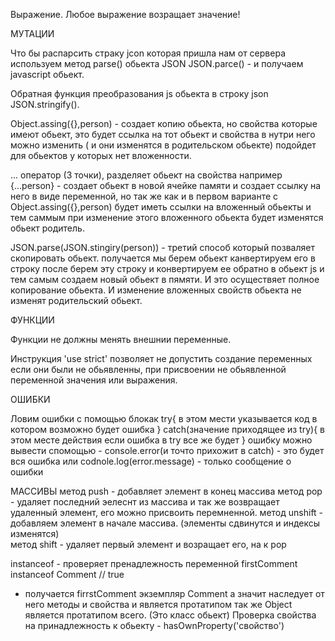 Выражение. Любое выражение возращает значение!


МУТАЦИИ

Что бы распарсить страку jcon которая пришла нам от сервера используем метод parse() обьекта JSON
JSON.parce() - и получаем javascript обьект.

Обратная функция преобразования js обьекта в строку json JSON.stringify().

Object.assing({},person) - создает копию обьекта, но свойства которые имеют обьект, это будет ссылка на тот обьект и свойства в нутри него можно изменить ( и они изменятся в родительском обьекте) 
подойдет для обьектов у которых нет вложенности.

... оператор (3 точки), разделяет обьект на свойства например {...person} - создает обьект в новой ячейке памяти и создает ссылку на него в виде переменной, но 
так же как и в первом варианте с Object.assing({},person)
будет иметь ссылки на вложенный обьекты и тем саммым при изменение этого вложенного обьекта будет изменятся обьект родитель.

JSON.parse(JSON.stingiry(person)) - третий способ который позваляет скопировать обьект. получается мы берем обьект канвертируем его в строку после берем эту строку и конвертируем ее обратно в обьект js  и тем самым создаем новый обьект в пямяти. И это осуществяет полное копирование обьекта. И изменение вложенных свойств обьекта не изменят родительский обьект. 

ФУНКЦИИ

Функции не должны менять внешнии переменные. 

Инструкция 'use strict' позволяет не допустить создание 
переменных если они были не обьявленны, при присвоении 
не обьявленной переменной значения или выражения.

ОШИБКИ

Ловим ошибки с помощью блокак try{ в этом мести указывается 
код в котором возможно будет ошибка } catch(значение приходящее из try){ в этом месте действия если ошибка в try все же будет }
ошибку можно вывести спомощью - console.error(и точто прихожит в catch) - это будет вся ошибка
или codnole.log(error.message) - только сообщение о ошибки 

МАССИВЫ
метод push - добавляет элемент в конец массива
метод pop - удаляет последний эелеснт из массива и так же возвращает 
            удаленный элемент, его можно присвоить перемненной.
метод unshift - добавляем элемент в начале массива. 
                (элементы сдвинутся и индексы изменятся)  
метод shift - удаляет первый элемент и возращает его, на к
pop

instanceof - проверяет пренадлежность переменной 
firstComment instanceof Comment // true 
- получается firrstComment экземпляр Comment а значит наследует от него методы и свойства и является протатипом так же Object  является протатипом всего. (Это класс обьект)
Проверка свойства на принадлежность к обьекту - hasOwnProperty('свойство')                           